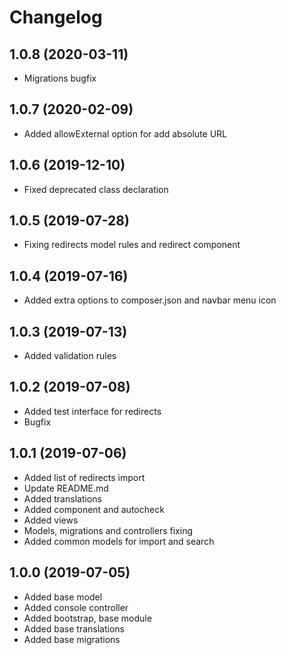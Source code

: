 Changelog
=========
 
## 1.0.8 (2020-03-11)
 * Migrations bugfix
 
## 1.0.7 (2020-02-09)
 * Added allowExternal option for add absolute URL
 
## 1.0.6 (2019-12-10)
 * Fixed deprecated class declaration
 
## 1.0.5 (2019-07-28)
 * Fixing redirects model rules and redirect component
 
## 1.0.4 (2019-07-16)
 * Added extra options to composer.json and navbar menu icon
 
## 1.0.3 (2019-07-13)
 * Added validation rules
 
## 1.0.2 (2019-07-08)
 * Added test interface for redirects
 * Bugfix
 
## 1.0.1 (2019-07-06)
 * Added list of redirects import
 * Update README.md
 * Added translations
 * Added component and autocheck
 * Added views
 * Models, migrations and controllers fixing
 * Added common models for import and search
 
## 1.0.0 (2019-07-05)
 * Added base model
 * Added console controller
 * Added bootstrap, base module
 * Added base translations
 * Added base migrations